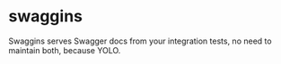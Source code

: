 # swaggins

Swaggins serves Swagger docs from your integration tests, no need to maintain both, because YOLO.
